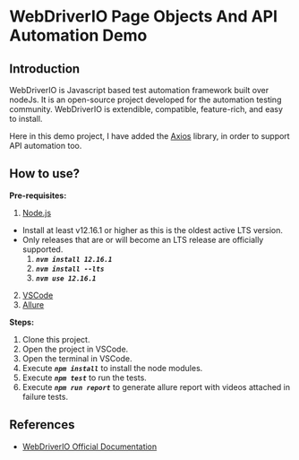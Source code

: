 # WebDriverIO Page Objects And API Automation Demo

## Introduction
WebDriverIO is Javascript based test automation framework built over nodeJs. It is an open-source project developed for the automation testing community. WebDriverIO is extendible, compatible, feature-rich, and easy to install.

Here in this demo project, I have added the [Axios](https://github.com/axios/axios) library, in order to support API automation too.

## How to use?

**Pre-requisites:**
1. [Node.js](http://nodejs.org/)
* Install at least v12.16.1 or higher as this is the oldest active LTS version.
* Only releases that are or will become an LTS release are officially supported.
  1. ***`nvm install 12.16.1`***
  2. ***`nvm install --lts`***
  3. ***`nvm use 12.16.1`***


2. [VSCode](https://code.visualstudio.com/download)
3. [Allure](https://docs.qameta.io/allure/#_installing_a_commandline)

**Steps:**
1. Clone this project.
2. Open the project in VSCode.
3. Open the terminal in VSCode.
4. Execute ***`npm install`*** to install the node modules.
5. Execute ***`npm test`*** to run the tests.
6. Execute ***`npm run report`*** to generate allure report with videos attached in failure tests.

## References
* [WebDriverIO Official Documentation](https://webdriver.io/docs/gettingstarted.html)
